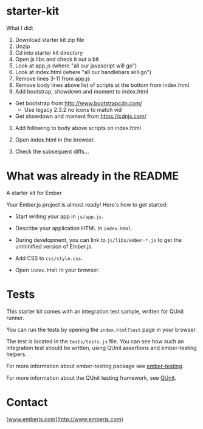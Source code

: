 starter-kit
===========

What I did:

1. Download starter kit zip file
1. Unzip
1. Cd into starter kit directory
1. Open js libs and check it out a bit
1. Look at app.js (where "all our javascript will go")
1. Look at index.html (where "all our handlebars will go")
1. Remove lines 3-11 from app.js
1. Remove body lines above list of scripts at the bottom from index.html
1. Add bootstrap, showdown and moment to index.html
  * Get bootstrap from http://www.bootstrapcdn.com/
    * Use legacy 2.3.2 no icons to match vid
  * Get showdown and moment from https://cdnjs.com/
1. Add following to body above scripts on index.html

    <script type="text/x-handlebars">
      <div class="navbar">
        <div class="navbar-inner">
          <a class="brand" href="#">Bloggr</a>
          <ul class="nav">
            <li><a href="#">Posts</a></li>
            <li><a>About</a></li>
          </ul>
        </div>
      </div>
    </script>

1. Open index.html in the browser.
1. Check the subsequent diffs...


What was already in the README
==============================

A starter kit for Ember

Your Ember.js project is almost ready! Here's how to get started:

- Start writing your app in `js/app.js`.

- Describe your application HTML in `index.html`.

- During development, you can link to `js/libs/ember-*.js` to get the
  unminified version of Ember.js.

- Add CSS to `css/style.css`.

- Open `index.html` in your browser.

Tests
=====

This starter kit comes with an integration test sample, written for QUnit runner.

You can run the tests by opening the `index.html?test` page in your browser.

The test is located in the `tests/tests.js` file. You can see how such an
integration test should be written, using QUnit assertions and ember-testing helpers.

For more information about ember-testing package see [ember-testing](http://emberjs.com/guides/testing/integration/).

For more information about the QUnit testing framework, see [QUnit](http://qunitjs.com/).

Contact
====

[www.emberjs.com](http://www.emberjs.com)
